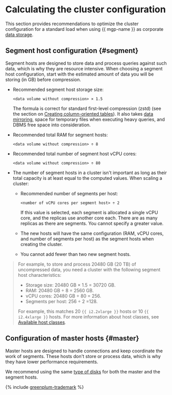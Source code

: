 # Calculating the cluster configuration

This section provides recommendations to optimize the cluster configuration for a standard load when using {{ mgp-name }} as corporate [data storage](https://en.wikipedia.org/wiki/Data_storage).

## Segment host configuration {#segment}

Segment hosts are designed to store data and process queries against such data, which is why they are resource intensive. When choosing a segment host configuration, start with the estimated amount of data you will be storing (in GB) before compression.

* Recommended segment host storage size:

   ```text
   <data volume without compression> × 1.5
   ```

   The formula is correct for standard first-level compression (zstd) (see the section on [Creating column-oriented tables](../concepts/tables.md#create-columnar-table)). It also takes [data mirroring](../concepts/index.md), space for temporary files when executing heavy queries, and DBMS free space into consideration.

* Recommended total RAM for segment hosts:

   ```text
   <data volume without compression> ÷ 8
   ```

* Recommended total number of segment host vCPU cores:

   ```text
   <data volume without compression> ÷ 80
   ```

* The number of segment hosts in a cluster isn't important as long as their total capacity is at least equal to the computed values. When scaling a cluster:

   * Recommended number of segments per host:

      ```text
      <number of vCPU cores per segment host> ÷ 2
      ```

      If this value is selected, each segment is allocated a single vCPU core, and the replicas use another core each. There are as many replicas as there are segments. You cannot specify a greater value.

   * The new hosts will have the same configuration (RAM, vCPU cores, and number of segments per host) as the segment hosts when creating the cluster.
   * You cannot add fewer than two new segment hosts.

> For example, to store and process 20480 GB (20 TB) of uncompressed data, you need a cluster with the following segment host characteristics:
>
> * Storage size: 20480 GB × 1.5 = 30720 GB.
> * RAM: 20480 GB ÷ 8 = 2560 GB.
> * vCPU cores: 20480 GB ÷ 80 = 256.
> * Segments per host: 256 ÷ 2 =128.
>
> For example, this matches 20 `{{ i2.2xlarge }}` hosts or 10 `{{ i2.4xlarge }}` hosts. For more information about host classes, see [Available host classes](../concepts/instance-types.md#available-flavors).

## Configuration of master hosts {#master}

Master hosts are designed to handle connections and keep coordinate the work of segments. These hosts don't store or process data, which is why they have lower performance requirements.

We recommend using the same [type of disks](../concepts/storage.md) for both the master and the segment hosts.

{% include [greenplum-trademark](../../_includes/mdb/mgp/trademark.md) %}
